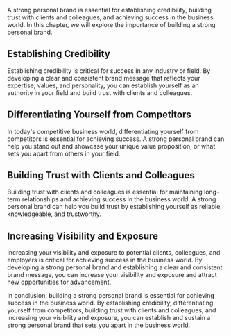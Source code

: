 
A strong personal brand is essential for establishing credibility, building trust with clients and colleagues, and achieving success in the business world. In this chapter, we will explore the importance of building a strong personal brand.

Establishing Credibility
------------------------

Establishing credibility is critical for success in any industry or field. By developing a clear and consistent brand message that reflects your expertise, values, and personality, you can establish yourself as an authority in your field and build trust with clients and colleagues.

Differentiating Yourself from Competitors
-----------------------------------------

In today's competitive business world, differentiating yourself from competitors is essential for achieving success. A strong personal brand can help you stand out and showcase your unique value proposition, or what sets you apart from others in your field.

Building Trust with Clients and Colleagues
------------------------------------------

Building trust with clients and colleagues is essential for maintaining long-term relationships and achieving success in the business world. A strong personal brand can help you build trust by establishing yourself as reliable, knowledgeable, and trustworthy.

Increasing Visibility and Exposure
----------------------------------

Increasing your visibility and exposure to potential clients, colleagues, and employers is critical for achieving success in the business world. By developing a strong personal brand and establishing a clear and consistent brand message, you can increase your visibility and exposure and attract new opportunities for advancement.

In conclusion, building a strong personal brand is essential for achieving success in the business world. By establishing credibility, differentiating yourself from competitors, building trust with clients and colleagues, and increasing your visibility and exposure, you can establish and sustain a strong personal brand that sets you apart in the business world.

